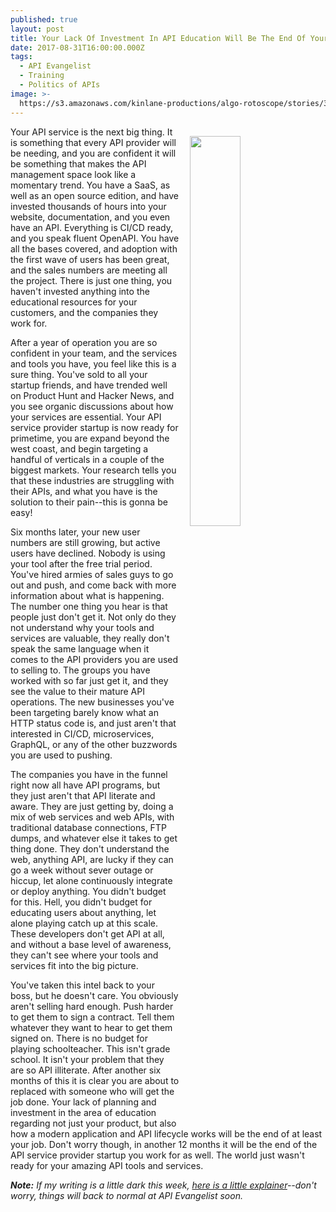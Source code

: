 ```yaml
---
published: true
layout: post
title: Your Lack Of Investment In API Education Will Be The End Of Your API Service
date: 2017-08-31T16:00:00.000Z
tags:
  - API Evangelist
  - Training
  - Politics of APIs
image: >-
  https://s3.amazonaws.com/kinlane-productions/algo-rotoscope/stories/36698086536_f214416faf_z.jpg
---
```

<p><img src="https://s3.amazonaws.com/kinlane-productions/algo-rotoscope/stories/36698086536_f214416faf_z.jpg" align="right" width="40%" style="padding: 15px;" /></p>Your API service is the next big thing. It is something that every API provider will be needing, and you are confident it will be something that makes the API management space look like a momentary trend. You have a SaaS, as well as an open source edition, and have invested thousands of hours into your website, documentation, and you even have an API. Everything is CI/CD ready, and you speak fluent OpenAPI. You have all the bases covered, and adoption with the first wave of users has been great, and the sales numbers are meeting all the project. There is just one thing, you haven't invested anything into the educational resources for your customers, and the companies they work for.

After a year of operation you are so confident in your team, and the services and tools you have, you feel like this is a sure thing. You've sold to all your startup friends, and have trended well on Product Hunt and Hacker News, and you see organic discussions about how your services are essential. Your API service provider startup is now ready for primetime, you are expand beyond the west coast, and begin targeting a handful of verticals in a couple of the biggest markets. Your research tells you that these industries are struggling with their APIs, and what you have is the solution to their pain--this is gonna be easy!

Six months later, your new user numbers are still growing, but active users have declined. Nobody is using your tool after the free trial period. You've hired armies of sales guys to go out and push, and come back with more information about what is happening. The number one thing you hear is that people just don't get it. Not only do they not understand why your tools and services are valuable, they really don't speak the same language when it comes to the API providers you are used to selling to. The groups you have worked with so far just get it, and they see the value to their mature API operations. The new businesses you've been targeting barely know what an HTTP status code is, and just aren't that interested in CI/CD, microservices, GraphQL, or any of the other buzzwords you are used to pushing.

The companies you have in the funnel right now all have API programs, but they just aren't that API literate and aware. They are just getting by, doing a mix of web services and web APIs, with traditional database connections, FTP dumps, and whatever else it takes to get thing done. They don't understand the web, anything API, are lucky if they can go a week without sever outage or hiccup, let alone continuously integrate or deploy anything. You didn't budget for this. Hell, you didn't budget for educating users about anything, let alone playing catch up at this scale. These developers don't get API at all, and without a base level of awareness, they can't see where your tools and services fit into the big picture.

You've taken this intel back to your boss, but he doesn't care. You obviously aren't selling hard enough. Push harder to get them to sign a contract. Tell them whatever they want to hear to get them signed on. There is no budget for playing schoolteacher. This isn't grade school. It isn't your problem that they are so API illiterate. After another six months of this it is clear you are about to replaced with someone who will get the job done. Your lack of planning and investment in the area of education regarding not just your product, but also how a modern application and API lifecycle works will be the end of at least your job. Don't worry though, in another 12 months it will be the end of the API service provider startup you work for as well. The world just wasn't ready for your amazing API tools and services.

_**Note:** If my writing is a little dark this week, [here is a little explainer](http://apievangelist.com/2017/08/28/api-rant-vs-api-research/)--don't worry, things will back to normal at API Evangelist soon._
